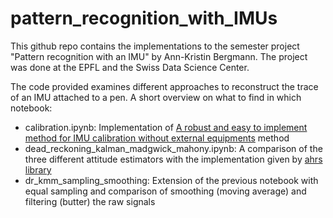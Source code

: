 # pattern_recognition_with_IMUs

This github repo contains the implementations to the semester project "Pattern recognition with an IMU" by Ann-Kristin Bergmann. The project was done at the EPFL and the Swiss Data Science Center.

The code provided examines different approaches to reconstruct the trace of an IMU attached to a pen.
A short overview on what to find in which notebook:

- calibration.ipynb: Implementation of [A robust and easy to implement method for IMU calibration without external equipments](https://ieeexplore.ieee.org/document/6907297) method 
- dead_reckoning_kalman_madgwick_mahony.ipynb: A comparison of the three different attitude estimators with the implementation given by [ahrs library](https://ahrs.readthedocs.io/en/latest/index.html)
- dr_kmm_sampling_smoothing: Extension of the previous notebook with equal sampling and comparison of smoothing (moving average) and filtering (butter) the raw signals
